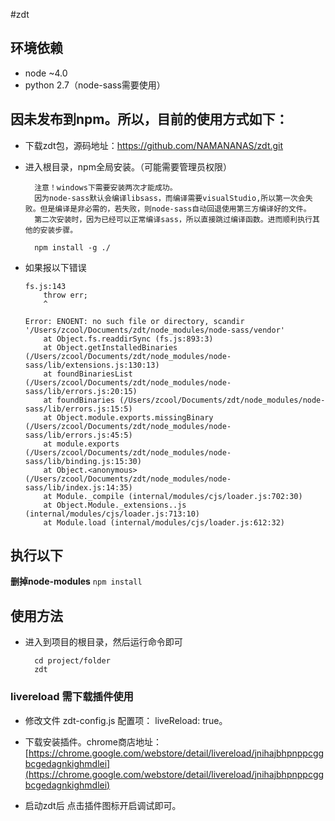 #zdt

## 环境依赖

- node ~4.0
- python 2.7（node-sass需要使用）

## 因未发布到npm。所以，目前的使用方式如下：

- 下载zdt包，源码地址：https://github.com/NAMANANAS/zdt.git       
        
- 进入根目录，npm全局安装。（可能需要管理员权限）

        注意！windows下需要安装两次才能成功。
        因为node-sass默认会编译libsass，而编译需要visualStudio,所以第一次会失败。但是编译是非必需的，若失败，则node-sass自动回退使用第三方编译好的文件。
        第二次安装时，因为已经可以正常编译sass，所以直接跳过编译函数。进而顺利执行其他的安装步骤。

        npm install -g ./

- 如果报以下错误

  ```
  fs.js:143
      throw err;
      ^

  Error: ENOENT: no such file or directory, scandir '/Users/zcool/Documents/zdt/node_modules/node-sass/vendor'
      at Object.fs.readdirSync (fs.js:893:3)
      at Object.getInstalledBinaries (/Users/zcool/Documents/zdt/node_modules/node-sass/lib/extensions.js:130:13)
      at foundBinariesList (/Users/zcool/Documents/zdt/node_modules/node-sass/lib/errors.js:20:15)
      at foundBinaries (/Users/zcool/Documents/zdt/node_modules/node-sass/lib/errors.js:15:5)
      at Object.module.exports.missingBinary (/Users/zcool/Documents/zdt/node_modules/node-sass/lib/errors.js:45:5)
      at module.exports (/Users/zcool/Documents/zdt/node_modules/node-sass/lib/binding.js:15:30)
      at Object.<anonymous> (/Users/zcool/Documents/zdt/node_modules/node-sass/lib/index.js:14:35)
      at Module._compile (internal/modules/cjs/loader.js:702:30)
      at Object.Module._extensions..js (internal/modules/cjs/loader.js:713:10)
      at Module.load (internal/modules/cjs/loader.js:612:32)
  ```
## 执行以下
  **删掉node-modules**
    ```
    npm install
    ```       

        
## 使用方法

- 进入到项目的根目录，然后运行命令即可

        cd project/folder
        zdt
        
### livereload 需下载插件使用
- 修改文件 zdt-config.js 配置项： liveReload: true。

- 下载安装插件。chrome商店地址：[https://chrome.google.com/webstore/detail/livereload/jnihajbhpnppcggbcgedagnkighmdlei](https://chrome.google.com/webstore/detail/livereload/jnihajbhpnppcggbcgedagnkighmdlei)

- 启动zdt后 点击插件图标开启调试即可。
